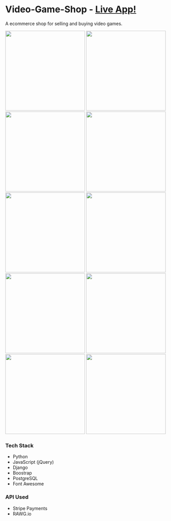 # Video-Game-Shop - [Live App!](https://bit.ly/Heroku-Video-Games)

A ecommerce shop for selling and buying video games. 

<img src="https://res.cloudinary.com/djmrmontu/image/upload/v1582400487/Github%20Images/Video%20Game%20Shop/home_hf6zbc.png" height="250px" width="250px"> <img src="https://res.cloudinary.com/djmrmontu/image/upload/v1582399858/Github%20Images/Video%20Game%20Shop/platformpage_aqhdj2.png" height="250px" width="250px"> <img src="https://res.cloudinary.com/djmrmontu/image/upload/v1582399802/Github%20Images/Video%20Game%20Shop/game_details_tfhcvt.png" height="250px" width="250px"> <img src="https://res.cloudinary.com/djmrmontu/image/upload/v1582399839/Github%20Images/Video%20Game%20Shop/modal_olt5fb.png" height="250px" width="250px"> <img src="https://res.cloudinary.com/djmrmontu/image/upload/v1582399876/Github%20Images/Video%20Game%20Shop/wishlist_tj2ovk.png" height="250px" width="250px"> <img src="https://res.cloudinary.com/djmrmontu/image/upload/v1573425256/Github%20Images/Video%20Game%20Shop/VGS_Cart_xsfcyp.png" height="250px" width="250px"> <img src="https://res.cloudinary.com/djmrmontu/image/upload/v1573426174/Github%20Images/Video%20Game%20Shop/VGS_Checkout_rk6dze.png" height="250px" width="250px"> <img src="https://res.cloudinary.com/djmrmontu/image/upload/v1573425346/Github%20Images/Video%20Game%20Shop/VGS_Orders_qfyzdf.png" height="250px" width="250px"> <img src="https://res.cloudinary.com/djmrmontu/image/upload/v1573425161/Github%20Images/Video%20Game%20Shop/VGS_Register_fbgisy.png" height="250px" width="250px"> <img src="https://res.cloudinary.com/djmrmontu/image/upload/v1573425140/Github%20Images/Video%20Game%20Shop/VGS_Login_tcpqtx.png" height="250px" width="250px">

### Tech Stack

- Python
- JavaScript (jQuery)
- Django
- Boostrap
- PostgreSQL
- Font Awesome

### API Used

- Stripe Payments
- RAWG.io

